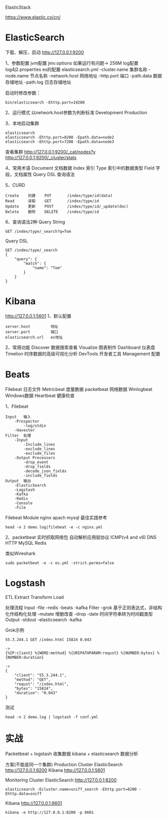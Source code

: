 ElasticStack

https://www.elastic.co/cn/

# ElasticSearch
下载、解压、启动
http://127.0.0.1:9200

1、参数配置
jvm配置  jmv.options 如果运行有问题-> 256M
log配置  log4j2.properties
es的配置  elasticsearch.yml
-cluster.name   集群名称
-node.name      节点名称
-network.host   网络地址
-http.port      端口
-path.data      数据存储地址
-path.log       日志存储地址

启动时修改参数：
```
bin/elasticsearch -Ehttp.port=19200
```

2、运行模式
以network.host参数为判断标准
Development
Production

3、本地启动集群
```
elasticsearch
elasticsearch -Ehttp.port=8200 -Epath.data=node2
elasticsearch -Ehttp.port=7200 -Epath.data=node3
```

查看集群
http://127.0.0.1:9200/_cat/nodes?v
http://127.0.0.1:9200/_cluster/stats

4、常用术语
Document 文档数据
Index 索引
Type 索引中的数据类型
Field 字段，文档属性
Query DSL 查询语法

5、CURD
```
Create    创建    PUT       /index/type/id(data)
Read      读取    GET       /index/type/id
Update    更新    POST      /index/type/id/_update(doc)
Delete    删除    DELETE    /index/type/id
```

6、查询语法2种
Query String
```
GET /index/type/_search?q=Tom
```
Query DSL
```
GET /index/type/_search
{
    "query": {
        "match": {
            "name": "Tom"
        }
    }
}
```
# Kibana

http://127.0.0.1:5601
1、默认配置
```
server.host         地址
server.port         端口
elasticsearch.url   es地址
```

2、常用功能
Discover    数据搜索查看
Visualize   图表制作
Dashboard   仪表盘
Timelion    时序数据的高级可视化分析
DevTools    开发者工具
Management  配置


# Beats
Filebeat   日志文件
Metricbeat 度量数据
packetbeat 网络数据
Winlogbeat Windows数据
Heartbeat  健康检查

1、Filebeat
```
Input   输入
    -Prospector
        -log/stdin
    -Havester
Filter  处理
    -Input
        -Include_lines
        -exclude_lines
        -exclude_files
    -Output Processors
        -drop_event
        -drop_fields
        -decode_json_fields
        -include_fields
Output  输出
    -ElasticSearch
    -Logstash
    -Kafka
    -Redis
    -Console
    -File
```
Filebeat Module
nginx
apach
mysql
最佳实践参考

```
head -n 2 demo.log|filebeat -e -c nginx.yml
```

2、packetbeat
实时抓取网络包
自动解析应用层协议
ICMP(v4 and v6)
DNS
HTTP
MySQL
Redis

类似Wireshark
```
sudo packetbeat -e -c es.yml -strict.perms=false
```

# Logstash
ETL Extract Transform Load

处理流程
Input
    -file
    -redis
    -beats
    -kafka
Filter
    -grok 基于正则表达式，非结构化作结构化处理
    -mutate 增删改查
    -drop
    -date  时间字符串转为时间戳类型
Output
    -stdout
    -elasticsearch
    -kafka

Grok示例
```
55.3.244.1 GET /index.html 15824 0.043

->
{%IP:client} %{WORD:method} %{URIPATHPARAM:requst} %{NUMBER:bytes} %{NUMBER:duration}

->
{
    "client": "55.3.244.1",
    "method": "GET",
    "requst": "/index.html",
    "bytes": "15824",
    "duration": "0.043"
}
```
测试
```
head -n 2 demo.log | logstash -f conf.yml
```

# 实战
Packetbeat + logstash  收集数据
kibana + elasticsearch 数据分析

方案(不能是同一个集群)
Production Cluster
ElasticSearch  http://127.0.0.1:9200
Kibana http://127.0.0.1:5601

Monitoring Cluster
ElasticSearch  http://127.0.0.1:8200
```
elasticsearch -Ecluster.name=sniff_search -Ehttp.port=8200 -Ehttp.data=sniff
```
Kibana http://127.0.0.1:8601
```
kibana -e http://127.0.0.1:8200 -p 8601
```

